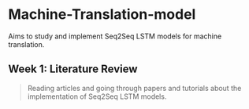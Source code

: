 # Machine-Translation-model
Aims to study and implement Seq2Seq LSTM models for machine translation.
## Week 1: Literature Review
> Reading articles and going through papers and tutorials about the implementation of Seq2Seq LSTM models.
